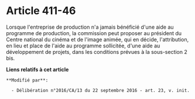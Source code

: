 # Article 411-46

Lorsque l'entreprise de production n'a jamais bénéficié d'une aide au  programme de production, la commission peut proposer
au président du  Centre national du cinéma et de l'image animée, qui en décide,  l'attribution, en lieu et place de l'aide au
programme sollicitée, d'une  aide au développement de projets, dans les conditions prévues à la  sous-section 2 bis.

**Liens relatifs à cet article**

	**Modifié par**:

	  - Délibération n°2016/CA/13 du 22 septembre 2016 - art. 23, v. init.
